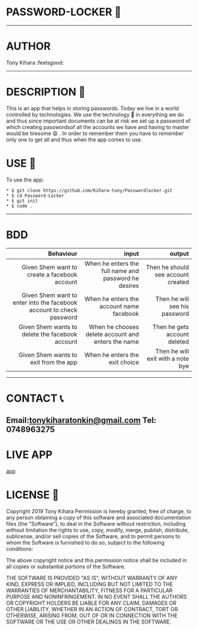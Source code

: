 # PASSWORD-LOCKER :closed_lock_with_key:
---------------------------------------
# AUTHOR

 Tony Kihara :feelsgood:

 --------------------------------
# DESCRIPTION :page_with_curl:

 This is an app that helps in storing passwords.
 Today we live in a world controlled by technologies.
 We use the technology :satellite:  in everything we do and thus since important documents can be at risk we set up a password of which creating passwordsof all the accounts we have and having to master would be tiresome 
 :weary: .
 In order to remember them you have to remember only one to get all and thus when the app comes to use.

# USE :pencil:

 To use the app:
 ~~~
 * $ git clone https://github.com/Kihara-tony/Passwordlocker.git
 * $ cd Password-Locker
 * $ git init
 * $ code .
 ~~~
 -----------------------------------------
# BDD

 |Behaviour|input|output|
 |---------:|----:|-----:|
 |Given Shem want to create a facebook account|When he enters the full name and password he desires|Then he should see account created|
 |Given Shem want to enter into the facebook account to check password|When he enters the account name facebook|Then he will see his password|
 |Given Shem wants to delete the facebook account|When he chooses delete account and enters the name |Then he gets account deleted|
 |Given Shem wants to exit from the app|When he enters the exit choice |Then he will exit with a note bye|

 ----------------------------------------
# CONTACT :telephone_receiver:

 Email:tonykiharatonkin@gmail.com
 Tel: 0748963275
 -------------------------------------
# LIVE APP
 [app]("https://kihara-tony.github.io/Passwordlocker/")

# LICENSE :cop:
 Copyright 2019 Tony Kihara
 Permission is hereby granted, free of charge, to any person obtaining a copy of this software and associated documentation files (the "Software"), to deal in the Software without restriction, including without limitation the rights to use, copy, modify, merge, publish, distribute, sublicense, and/or sell copies of the Software, and to permit persons to whom the Software is furnished to do so, subject to the following conditions:

The above copyright notice and this permission notice shall be included in all copies or substantial portions of the Software.

THE SOFTWARE IS PROVIDED "AS IS", WITHOUT WARRANTY OF ANY KIND, EXPRESS OR IMPLIED, INCLUDING BUT NOT LIMITED TO THE WARRANTIES OF MERCHANTABILITY, FITNESS FOR A PARTICULAR PURPOSE AND NONINFRINGEMENT. IN NO EVENT SHALL THE AUTHORS OR COPYRIGHT HOLDERS BE LIABLE FOR ANY CLAIM, DAMAGES OR OTHER LIABILITY, WHETHER IN AN ACTION OF CONTRACT, TORT OR OTHERWISE, ARISING FROM, OUT OF OR IN CONNECTION WITH THE SOFTWARE OR THE USE OR OTHER DEALINGS IN THE SOFTWARE.
